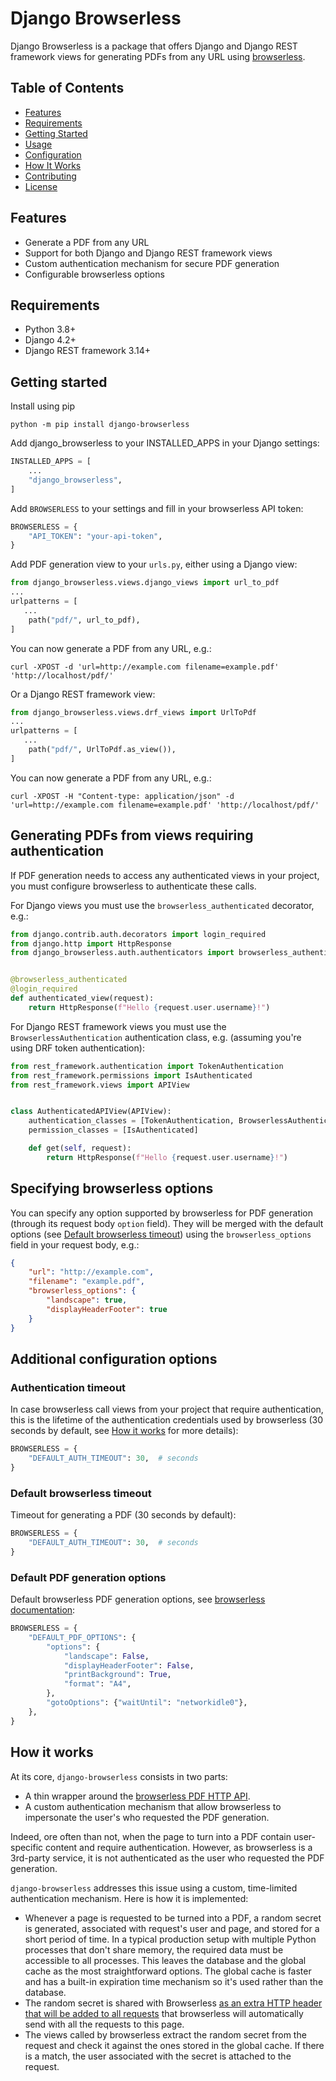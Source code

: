 # Django Browserless

Django Browserless is a package that offers Django and Django REST framework views for generating PDFs from any URL using [browserless](https://www.browserless.io/).

## Table of Contents
- [Features](#features)
- [Requirements](#requirements)
- [Getting Started](#getting-started)
- [Usage](#usage)
- [Configuration](#configuration)
- [How It Works](#how-it-works)
- [Contributing](#contributing)
- [License](#license)

## Features
- Generate a PDF from any URL
- Support for both Django and Django REST framework views
- Custom authentication mechanism for secure PDF generation
- Configurable browserless options

## Requirements

 - Python 3.8+
  - Django 4.2+
  - Django REST framework 3.14+

## Getting started

Install using pip
```
python -m pip install django-browserless
```

Add django_browserless to your INSTALLED_APPS in your Django settings:
```python
INSTALLED_APPS = [
    ...
    "django_browserless",
]
```

Add `BROWSERLESS` to your settings and fill in your browserless API token:
```python
BROWSERLESS = {
    "API_TOKEN": "your-api-token",
}
```

Add PDF generation view to your `urls.py`, either using a Django view:
```python
from django_browserless.views.django_views import url_to_pdf
...
urlpatterns = [
   ...
    path("pdf/", url_to_pdf),
]
```

You can now generate a PDF from any URL, e.g.:
```
curl -XPOST -d 'url=http://example.com filename=example.pdf' 'http://localhost/pdf/'
```

Or a Django REST framework view:
```python
from django_browserless.views.drf_views import UrlToPdf
...
urlpatterns = [
   ...
    path("pdf/", UrlToPdf.as_view()),
]
````

You can now generate a PDF from any URL, e.g.:
```
curl -XPOST -H "Content-type: application/json" -d 'url=http://example.com filename=example.pdf' 'http://localhost/pdf/'
```

## Generating PDFs from views requiring authentication

If PDF generation needs to access any authenticated views in your project, you must configure browserless to authenticate these calls.

For Django views you must use the `browserless_authenticated` decorator, e.g.:
```python
from django.contrib.auth.decorators import login_required
from django.http import HttpResponse
from django_browserless.auth.authenticators import browserless_authenticated


@browserless_authenticated
@login_required
def authenticated_view(request):
    return HttpResponse(f"Hello {request.user.username}!")

```

For Django REST framework views you must use the `BrowserlessAuthentication` authentication class, e.g. (assuming you're using DRF token authentication):
```python
from rest_framework.authentication import TokenAuthentication
from rest_framework.permissions import IsAuthenticated
from rest_framework.views import APIView


class AuthenticatedAPIView(APIView):
    authentication_classes = [TokenAuthentication, BrowserlessAuthentication]
    permission_classes = [IsAuthenticated]

    def get(self, request):
        return HttpResponse(f"Hello {request.user.username}!")
```

## Specifying browserless options

You can specify any option supported by browserless for PDF generation (through its request body `option` field). They will be merged with the default options (see [Default browserless timeout](#default-browserless-timeout)) using the `browserless_options` field in your request body, e.g.:
```json
{
    "url": "http://example.com",
    "filename": "example.pdf",
    "browserless_options": {
        "landscape": true,
        "displayHeaderFooter": true
    }
}
```

## Additional configuration options

### Authentication timeout

In case browserless call views from your project that require authentication, this is the lifetime of the authentication credentials used by browserless (30 seconds by default, see [How it works](#how-it-works) for more details):
```python
BROWSERLESS = {
    "DEFAULT_AUTH_TIMEOUT": 30,  # seconds
}
```

### Default browserless timeout

Timeout for generating a PDF (30 seconds by default):
```python
BROWSERLESS = {
    "DEFAULT_AUTH_TIMEOUT": 30,  # seconds
}
```

### Default PDF generation options

Default browserless PDF generation options, see [browserless documentation](https://docs.browserless.io/open-api/#tag/Browser-REST-APIs/paths/~1chrome~1pdf/post):
```python
BROWSERLESS = {
    "DEFAULT_PDF_OPTIONS": {
        "options": {
            "landscape": False,
            "displayHeaderFooter": False,
            "printBackground": True,
            "format": "A4",
        },
        "gotoOptions": {"waitUntil": "networkidle0"},
    },
}
```

## How it works

At its core, `django-browserless` consists in two parts:
 - A thin wrapper around the [browserless PDF HTTP API](https://docs.browserless.io/HTTP-APIs/pdf).
 - A custom authentication mechanism that allow browserless to impersonate the user's who requested the PDF generation.

Indeed, ore often than not, when the page to turn into a PDF contain user-specific content and require authentication. However, as browserless is a 3rd-party service, it is not authenticated as the user who requested the PDF generation.

`django-browserless` addresses this issue using a custom, time-limited authentication mechanism. Here is how it is implemented:
- Whenever a page is requested to be turned into a PDF, a random secret is generated, associated with request's user and page, and stored for a short period of time. In a typical production setup with multiple Python processes that don't share memory, the required data must be accessible to all processes. This leaves the database and the global cache as the most straightforward options. The global cache is faster and has a built-in expiration time mechanism so it's used rather than the database.
- The random secret is shared with Browserless [as an extra HTTP header that will be added to all requests](https://docs.browserless.io/open-api/#tag/Browser-REST-APIs/paths/~1chrome~1pdf/post) that browserless will automatically send with all the requests to this page.
- The views called by browserless extract the random secret from the request and check it against the ones stored in the global cache. If there is a match, the user associated with the secret is attached to the request.
